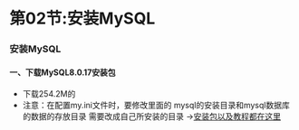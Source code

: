 # 第02节:安装MySQL
### 安装MySQL
#### 一、下载MySQL8.0.17安装包
* 下载254.2M的
* 注意：在配置my.ini文件时，要修改里面的  mysql的安装目录和mysql数据库的数据的存放目录  需要改成自己所安装的目录
→[安装包以及教程都在这里](https://www.jb51.net/article/167796.htm)

